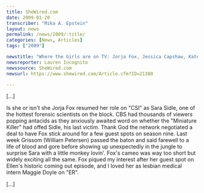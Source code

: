 ```yaml
---
title: SheWired.com
date: 2009-01-20
transcriber: "Mika A. Epstein"
layout: news
permalink: /news/2009/:title/
categories: [News, Articles]
tags: ["2009"]

newstitle: "Where the Girls are on TV: Jorja Fox, Jessica Capshaw, Kate Moennig  "
newsreporter: Lauren Incognito
newssource: SheWired.com
newsurl: https://www.shewired.com/Article.cfm?ID=21380

---
```


[...]

Is she or isn't she Jorja Fox resumed her role on "CSI" as Sara Sidle, one of the hottest forensic scientists on the block. CBS had thousands of viewers popping antacids as they anxiously awaited word on whether the "Miniature Killer" had offed Sidle, his last victim. Thank God the network negotiated a deal to have Fox stick around for a few guest spots on season nine. Last week Grissom (William Petersen) passed the baton and said farewell to a life of blood and gore before showing up unexpectedly in the jungle to surprise Sara with a little monkey lovin'. Fox's cameo was way too short but widely exciting all the same. Fox piqued my interest after her guest spot on Ellen's historic coming out episode, and I loved her as lesbian medical intern Maggie Doyle on "ER".

[...]
